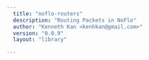 ```yaml
---
  title: "noflo-routers"
  description: "Routing Packets in NoFlo"
  author: "Kenneth Kan <kenhkan@gmail.com>"
  version: "0.0.9"
  layout: "library"

---
```

